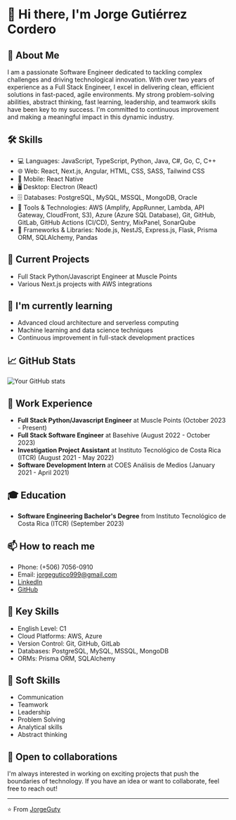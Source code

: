 # 👋 Hi there, I'm Jorge Gutiérrez Cordero

## 🚀 About Me

I am a passionate Software Engineer dedicated to tackling complex challenges and driving technological innovation. With over two years of experience as a Full Stack Engineer, I excel in delivering clean, efficient solutions in fast-paced, agile environments. My strong problem-solving abilities, abstract thinking, fast learning, leadership, and teamwork skills have been key to my success. I'm committed to continuous improvement and making a meaningful impact in this dynamic industry.

## 🛠 Skills

- 💻 Languages: JavaScript, TypeScript, Python, Java, C#, Go, C, C++
- 🌐 Web: React, Next.js, Angular, HTML, CSS, SASS, Tailwind CSS
- 📱 Mobile: React Native
- 🖥 Desktop: Electron (React)
- 🗄️ Databases: PostgreSQL, MySQL, MSSQL, MongoDB, Oracle
- 🔧 Tools & Technologies: AWS (Amplify, AppRunner, Lambda, API Gateway, CloudFront, S3), Azure (Azure SQL Database), Git, GitHub, GitLab, GitHub Actions (CI/CD), Sentry, MixPanel, SonarQube
- 🧰 Frameworks & Libraries: Node.js, NestJS, Express.js, Flask, Prisma ORM, SQLAlchemy, Pandas

## 🔭 Current Projects

- Full Stack Python/Javascript Engineer at Muscle Points
- Various Next.js projects with AWS integrations

## 🌱 I'm currently learning

- Advanced cloud architecture and serverless computing
- Machine learning and data science techniques
- Continuous improvement in full-stack development practices

## 📈 GitHub Stats

![Your GitHub stats](https://github-readme-stats.vercel.app/api?username=JorgeGuty&show_icons=true&theme=radical)

## 💼 Work Experience

- **Full Stack Python/Javascript Engineer** at Muscle Points (October 2023 - Present)
- **Full Stack Software Engineer** at Basehive (August 2022 - October 2023)
- **Investigation Project Assistant** at Instituto Tecnológico de Costa Rica (ITCR) (August 2021 - May 2022)
- **Software Development Intern** at COES Análisis de Medios (January 2021 - April 2021)

## 🎓 Education

- **Software Engineering Bachelor's Degree** from Instituto Tecnológico de Costa Rica (ITCR) (September 2023)

## 📫 How to reach me

- Phone: (+506) 7056-0910
- Email: jorgegutico999@gmail.com
- [LinkedIn](https://www.linkedin.com/in/jorge-guti%C3%A9rrez-cordero-379989200/)
- [GitHub](https://github.com/JorgeGuty)

## 💪 Key Skills

- English Level: C1
- Cloud Platforms: AWS, Azure
- Version Control: Git, GitHub, GitLab
- Databases: PostgreSQL, MySQL, MSSQL, MongoDB
- ORMs: Prisma ORM, SQLAlchemy

## 🧠 Soft Skills

- Communication
- Teamwork
- Leadership
- Problem Solving
- Analytical skills
- Abstract thinking

## 🤝 Open to collaborations

I'm always interested in working on exciting projects that push the boundaries of technology. If you have an idea or want to collaborate, feel free to reach out!

---

⭐️ From [JorgeGuty](https://github.com/JorgeGuty)
